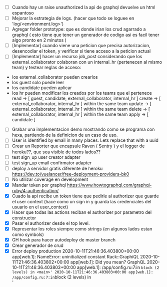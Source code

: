 - [ ] Cuando hay un raise unauthorized la api de graphql devuelve un html espantoso
- [ ] Mejorar la estrategia de logs. (hacer que todo se loguee en 'log/<environment.log>')
- [ ] Agregar folder prototype: que es donde irian los crud agarrado a graphql ( esto tiene que tener un generador de codigo asi es facil tener algo pronto en 2 minutos )
- [ ] [Implementar] cuando viene una peticion que precisa autorizacion, desencodiar el token, y verificar si tiene acceso a la peticion actual
- [ ] [Implementar] hacer un recurso job_post considerando que los external_collaborator colaboran con un internal_hr (pertenecen al mismo team)
      y testear reglas de acceso:

* los external_collaborator pueden crearlos
* los guest solo puede leer
* los candidate pueden aplicar
* los hr pueden modificar los creados por los teams que el pertenece
  read -> [ guest, candidate, external_collaborator, internal_hr ]
  create -> [ external_collaborator, internal_hr ] within the same team
  update -> [ external_collaborator, internal_hr ] within the same team
  delete -> [ external_collaborator, internal_hr ] within the same team
  apply -> [ candidate ]

- [ ] Grabar una implementacion demo mostrando como se programa con hexa, partiendo de la definicion de un caso de uso.
- [ ] User is identified by email in many places. Lets replace that with a uuid
- [ ] Crear un Reporter que encapsule Raven ( Sentry ) y el logger de heroku??, que sea visible de todos lados??
- [ ] test sign_up user creator adapter
- [ ] test sign_up email confirmator adapter
- [ ] deploy a servidor gratis diferente de heroku https://dev.to/vuelancer/free-deployment-providers-bk0
- [ ] No utilizar coverage en development
- [x] Mandar token por graphql https://www.howtographql.com/graphql-ruby/4-authentication/
- [x] Cuado la api recibe un token tiene que pedirle al authorizer que guarde el user context (hace como un sign in y guarda las credenciales del usuario en el user_context)
- [X] Hacer que todas las actions reciban el authorizer por parametro del constructor
- [X] Pasar el authorizer desde el top level.
- [x] Representar los roles siempre como strings (en algunos lados estan como symbols)
- [x] GH hook para hacer autodeploy de master branch
- [x] Crear generador de crud
- [x] Error deploy production
      2020-10-11T21:46:36.403800+00:00 app[web.1]: NameError: uninitialized constant Rack::GraphiQL
      2020-10-11T21:46:36.403802+00:00 app[web.1]: Did you mean? GraphQL
      2020-10-11T21:46:36.403803+00:00 app[web.1]: /app/config.ru:7:in `block (2 levels) in <main>' 2020-10-11T21:46:36.403803+00:00 app[web.1]: /app/config.ru:7:in`block (2 levels) in <main>'
